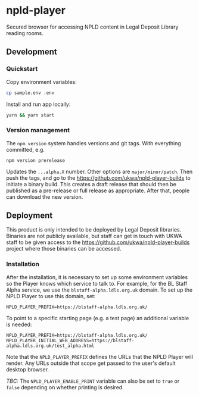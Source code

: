 # npld-player

Secured browser for accessing NPLD content in Legal Deposit Library reading rooms.

## Development

### Quickstart

Copy environment variables:

```sh
cp sample.env .env
```

Install and run app locally:

```sh
yarn && yarn start
```

### Version management

The `npm version` system handles versions and git tags.  With everything committed, e.g.

```
npm version prerelease
```

Updates the `...alpha.X` number. Other options are `major/minor/patch`.  Then push the tags, and go to the  https://github.com/ukwa/npld-player-builds to initiate a binary build. This creates a draft release that should then be published as a pre-release or full release as appropriate. After that, people can download the new version.

## Deployment

This product is only intended to be deployed by Legal Deposit libraries.  Binaries are not publicly available, but staff can get in touch with UKWA staff to be given access to the https://github.com/ukwa/npld-player-builds project where those binaries can be accessed.

### Installation

After the installation, it is necessary to set up some environment variables so the Player knows which service to talk to.  For example, for the BL Staff Alpha service, we use the `blstaff-alpha.ldls.org.uk` domain.  To set up the NPLD Player to use this domain, set:

```
NPLD_PLAYER_PREFIX=https://blstaff-alpha.ldls.org.uk/
```

To point to a specific starting page (e.g. a test page) an additional variable is needed:

```
NPLD_PLAYER_PREFIX=https://blstaff-alpha.ldls.org.uk/
NPLD_PLAYER_INITIAL_WEB_ADDRESS=https://blstaff-alpha.ldls.org.uk/test_alpha.html
```

Note that the `NPLD_PLAYER_PREFIX` defines the URLs that the NPLD Player will render. Any URLs outside that scope get passed to the user's default desktop browser.

_TBC:_ The `NPLD_PLAYER_ENABLE_PRINT` variable can also be set to `true` or `false` depending on whether printing is desired.